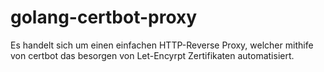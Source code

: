 # golang-certbot-proxy

Es handelt sich um einen einfachen HTTP-Reverse Proxy, welcher mithife von certbot das besorgen von Let-Encyrpt Zertifikaten automatisiert.
